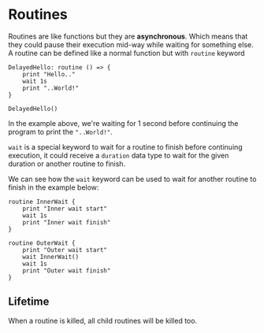 # Routines

Routines are like functions but they are **asynchronous**. Which means that they could pause their execution mid-way while waiting for something else. A routine can be defined like a normal function but with `routine` keyword

```
DelayedHello: routine () => {
    print "Hello.."
    wait 1s
    print "..World!"
}

DelayedHello()
```

In the example above, we're waiting for 1 second before continuing the program to print the `"..World!"`. 

`wait` is a special keyword to wait for a routine to finish before continuing execution, it could receive a `duration` data type to wait for the given duration or another routine to finish.

We can see how the `wait` keyword can be used to wait for another routine to finish in the example below:

```
routine InnerWait {
    print "Inner wait start"
    wait 1s
    print "Inner wait finish"
}

routine OuterWait {
    print "Outer wait start"
    wait InnerWait()
    wait 1s
    print "Outer wait finish"
}
```

## Lifetime

When a routine is killed, all child routines will be killed too.